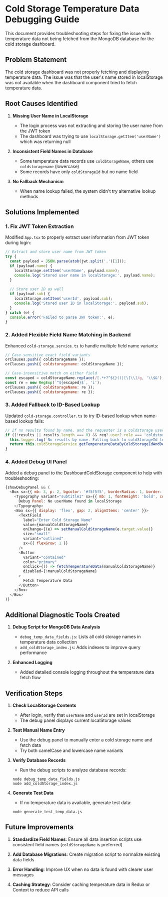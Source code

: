 # Cold Storage Temperature Data Debugging Guide

This document provides troubleshooting steps for fixing the issue with temperature data not being fetched from the MongoDB database for the cold storage dashboard.

## Problem Statement

The cold storage dashboard was not properly fetching and displaying temperature data. The issue was that the user's name stored in localStorage was not available when the dashboard component tried to fetch temperature data.

## Root Causes Identified

1. **Missing User Name in LocalStorage**
   - The login process was not extracting and storing the user name from the JWT token
   - The dashboard was trying to use `localStorage.getItem('userName')` which was returning null

2. **Inconsistent Field Names in Database**
   - Some temperature data records use `coldStorageName`, others use `coldstoragename` (lowercase)
   - Some records have only `coldStorageId` but no name field

3. **No Fallback Mechanism**
   - When name lookup failed, the system didn't try alternative lookup methods

## Solutions Implemented

### 1. Fix JWT Token Extraction

Modified `App.tsx` to properly extract user information from JWT token during login:

```javascript
// Extract and store user name from JWT token
try {
  const payload = JSON.parse(atob(jwt.split('.')[1]));
  if (payload.name) {
    localStorage.setItem('userName', payload.name);
    console.log('Stored user name in localStorage:', payload.name);
  }
  
  // Store user ID as well
  if (payload.sub) {
    localStorage.setItem('userId', payload.sub);
    console.log('Stored user ID in localStorage:', payload.sub);
  }
} catch (e) {
  console.error('Failed to parse JWT token:', e);
}
```

### 2. Added Flexible Field Name Matching in Backend

Enhanced `cold-storage.service.ts` to handle multiple field name variants:

```javascript
// Case-sensitive exact field variants
orClauses.push({ coldStorageName });
orClauses.push({ coldstoragename: coldStorageName });

// Case-insensitive match on either field
const escaped = coldStorageName.replace(/[.*+?^${}()|[\]\\]/g, '\\$&');
const re = new RegExp(`^${escaped}$`, 'i');
orClauses.push({ coldStorageName: re });
orClauses.push({ coldstoragename: re });
```

### 3. Added Fallback to ID-Based Lookup

Updated `cold-storage.controller.ts` to try ID-based lookup when name-based lookup fails:

```javascript
// If no results found by name, and the requester is a coldstorage user, try matching by their userId
if ((!results || results.length === 0) && req?.user?.role === 'coldstorage') {
  this.logger.log(`No results by name. Falling back to coldStorageId lookup for user ${req.user.userId}`);
  return this.coldStorageService.getTemperatureDataByColdStorageIdAndDevice(req.user.userId, device);
}
```

### 4. Added Debug UI Panel

Added a debug panel to the DashboardColdStorage component to help with troubleshooting:

```javascript
{showDebugPanel && (
  <Box sx={{ mb: 3, p: 2, bgcolor: '#f5f5f5', borderRadius: 1, border: '1px dashed #999' }}>
    <Typography variant="subtitle1" sx={{ mb: 1, fontWeight: 'bold', color: '#d32f2f' }}>
      Debug Panel: No userName found in localStorage
    </Typography>
    <Box sx={{ display: 'flex', gap: 2, alignItems: 'center' }}>
      <TextField
        label="Enter Cold Storage Name"
        value={manualColdStorageName}
        onChange={(e) => setManualColdStorageName(e.target.value)}
        size="small"
        variant="outlined"
        sx={{ flexGrow: 1 }}
      />
      <Button 
        variant="contained" 
        color="primary" 
        onClick={() => fetchTemperatureData(manualColdStorageName)}
        disabled={!manualColdStorageName}
      >
        Fetch Temperature Data
      </Button>
    </Box>
  </Box>
)}
```

## Additional Diagnostic Tools Created

1. **Debug Script for MongoDB Data Analysis**
   - `debug_temp_data_fields.js`: Lists all cold storage names in temperature data collection
   - `add_coldStorage_index.js`: Adds indexes to improve query performance

2. **Enhanced Logging**
   - Added detailed console logging throughout the temperature data fetch flow

## Verification Steps

1. **Check LocalStorage Contents**
   - After login, verify that `userName` and `userId` are set in localStorage
   - The debug panel displays current localStorage values

2. **Test Manual Name Entry**
   - Use the debug panel to manually enter a cold storage name and fetch data
   - Try both camelCase and lowercase name variants

3. **Verify Database Records**
   - Run the debug scripts to analyze database records:
   ```
   node debug_temp_data_fields.js
   node add_coldStorage_index.js
   ```

4. **Generate Test Data**
   - If no temperature data is available, generate test data:
   ```
   node generate_test_temp_data.js
   ```

## Future Improvements

1. **Standardize Field Names**: Ensure all data insertion scripts use consistent field names (`coldStorageName` is preferred)

2. **Add Database Migrations**: Create migration script to normalize existing data fields

3. **Error Handling**: Improve UX when no data is found with clearer user messages

4. **Caching Strategy**: Consider caching temperature data in Redux or Context to reduce API calls